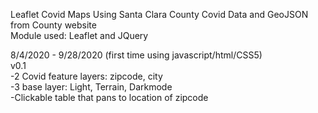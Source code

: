 Leaflet Covid Maps Using Santa Clara County Covid Data and GeoJSON from County website</br>
Module used: Leaflet and JQuery

8/4/2020 - 9/28/2020 (first time using javascript/html/CSS5) </br>
v0.1</br>
-2 Covid feature layers: zipcode, city</br>
-3 base layer: Light, Terrain, Darkmode</br>
-Clickable table that pans to location of zipcode </br>
